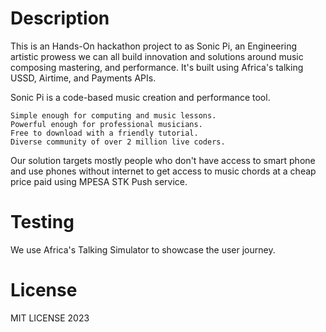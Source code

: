 
# Description

This is an Hands-On hackathon project to as Sonic Pi, an Engineering artistic prowess we can all build innovation and solutions around music composing mastering, and performance. It's built using Africa's talking USSD, Airtime, and Payments APIs.


Sonic Pi is a code-based music creation and performance tool.

    Simple enough for computing and music lessons.
    Powerful enough for professional musicians.
    Free to download with a friendly tutorial.
    Diverse community of over 2 million live coders.

Our solution targets mostly people who don't have access to smart phone and use phones without internet to get access to music chords at a cheap price paid  using MPESA STK Push service.

# Testing

We use Africa's Talking Simulator to showcase the user journey.


# License

MIT LICENSE 2023


